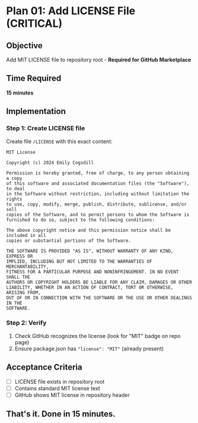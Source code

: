 # Plan 01: Add LICENSE File (CRITICAL)

## Objective
Add MIT LICENSE file to repository root - **Required for GitHub Marketplace**

## Time Required
**15 minutes**

## Implementation

### Step 1: Create LICENSE file

Create file `/LICENSE` with this exact content:

```
MIT License

Copyright (c) 2024 Emily Cogsdill

Permission is hereby granted, free of charge, to any person obtaining a copy
of this software and associated documentation files (the "Software"), to deal
in the Software without restriction, including without limitation the rights
to use, copy, modify, merge, publish, distribute, sublicense, and/or sell
copies of the Software, and to permit persons to whom the Software is
furnished to do so, subject to the following conditions:

The above copyright notice and this permission notice shall be included in all
copies or substantial portions of the Software.

THE SOFTWARE IS PROVIDED "AS IS", WITHOUT WARRANTY OF ANY KIND, EXPRESS OR
IMPLIED, INCLUDING BUT NOT LIMITED TO THE WARRANTIES OF MERCHANTABILITY,
FITNESS FOR A PARTICULAR PURPOSE AND NONINFRINGEMENT. IN NO EVENT SHALL THE
AUTHORS OR COPYRIGHT HOLDERS BE LIABLE FOR ANY CLAIM, DAMAGES OR OTHER
LIABILITY, WHETHER IN AN ACTION OF CONTRACT, TORT OR OTHERWISE, ARISING FROM,
OUT OF OR IN CONNECTION WITH THE SOFTWARE OR THE USE OR OTHER DEALINGS IN THE
SOFTWARE.
```

### Step 2: Verify

1. Check GitHub recognizes the license (look for "MIT" badge on repo page)
2. Ensure package.json has `"license": "MIT"` (already present)

## Acceptance Criteria

- [ ] LICENSE file exists in repository root
- [ ] Contains standard MIT license text
- [ ] GitHub shows MIT license in repository header

## That's it. Done in 15 minutes.